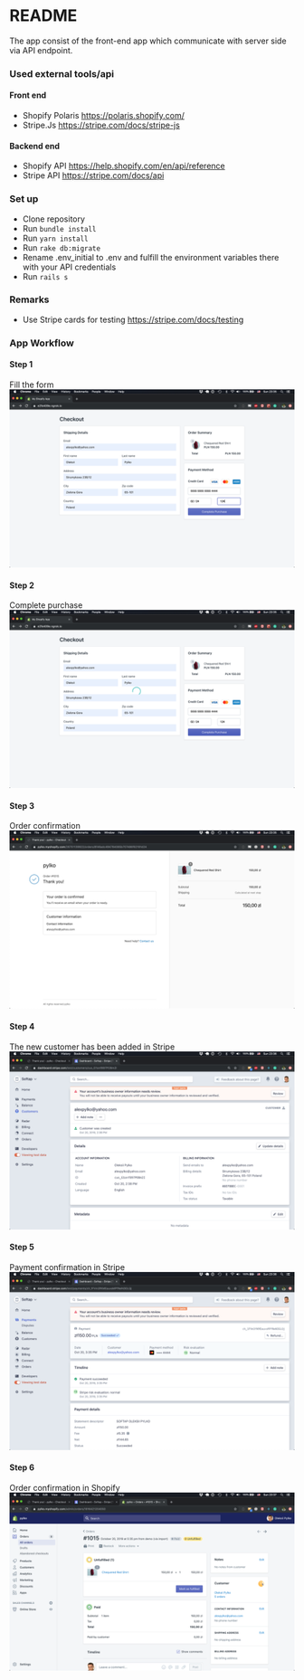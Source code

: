 # README

The app consist of the front-end app which communicate with server side via API endpoint. 

### Used external tools/api ###

#### Front end ####
* Shopify Polaris https://polaris.shopify.com/
* Stripe.Js https://stripe.com/docs/stripe-js

#### Backend end ####
* Shopify API https://help.shopify.com/en/api/reference 
* Stripe API https://stripe.com/docs/api 

### Set up ###

* Clone repository
* Run `bundle install`
* Run `yarn install`
* Run `rake db:migrate`
* Rename .env_initial to .env and fulfill the environment variables there with your API credentials
* Run `rails s`

### Remarks ###

* Use Stripe cards for testing https://stripe.com/docs/testing 

### App Workflow ### 

#### Step 1 ####
Fill the form
![alt text](https://github.com/alexpylko/demo-react/blob/master/app/assets/images/screenshot-1.png?raw=true)

#### Step 2 ####
Complete purchase
![alt text](https://github.com/alexpylko/demo-react/blob/master/app/assets/images/screenshot-2.png?raw=true)

#### Step 3 ####
Order confirmation
![alt text](https://github.com/alexpylko/demo-react/blob/master/app/assets/images/screenshot-3.png?raw=true)

#### Step 4 ####
The new customer has been added in Stripe
![alt text](https://github.com/alexpylko/demo-react/blob/master/app/assets/images/screenshot-4.png?raw=true)

#### Step 5 ####
Payment confirmation in Stripe
![alt text](https://github.com/alexpylko/demo-react/blob/master/app/assets/images/screenshot-5.png?raw=true)

#### Step 6 ####
Order confirmation in Shopify
![alt text](https://github.com/alexpylko/demo-react/blob/master/app/assets/images/screenshot-6.png?raw=true)
